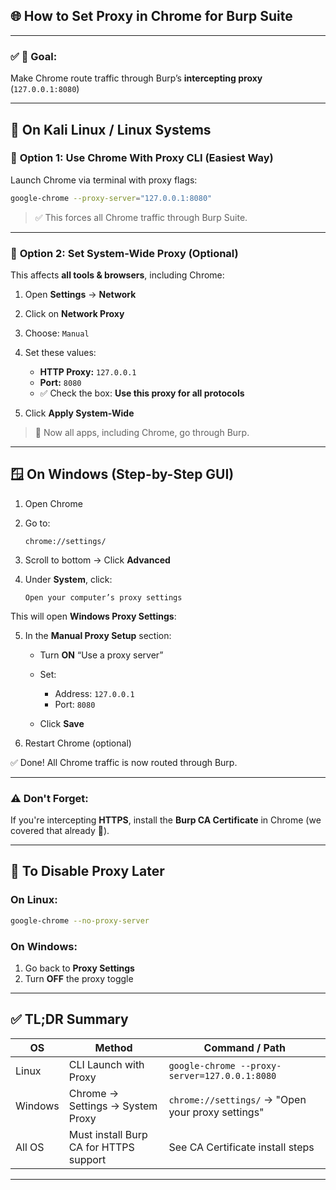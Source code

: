 

## 🌐 **How to Set Proxy in Chrome for Burp Suite**

---

### ✅ **🧪 Goal:**

Make Chrome route traffic through Burp’s **intercepting proxy** (`127.0.0.1:8080`)

---

## 🐧 On Kali Linux / Linux Systems

### 🔹 **Option 1: Use Chrome With Proxy CLI (Easiest Way)**

Launch Chrome via terminal with proxy flags:

```bash
google-chrome --proxy-server="127.0.0.1:8080"
```

> ✅ This forces all Chrome traffic through Burp Suite.

---

### 🔹 **Option 2: Set System-Wide Proxy (Optional)**

This affects **all tools & browsers**, including Chrome:

1. Open **Settings** → **Network**
2. Click on **Network Proxy**
3. Choose:
   `Manual`
4. Set these values:

   * **HTTP Proxy:** `127.0.0.1`
   * **Port:** `8080`
   * ✅ Check the box: **Use this proxy for all protocols**
5. Click **Apply System-Wide**

> 🧠 Now all apps, including Chrome, go through Burp.

---

## 🪟 On Windows (Step-by-Step GUI)

1. Open Chrome
2. Go to:

   ```
   chrome://settings/
   ```
3. Scroll to bottom → Click **Advanced**
4. Under **System**, click:

   ```
   Open your computer’s proxy settings
   ```

This will open **Windows Proxy Settings**:

5. In the **Manual Proxy Setup** section:

   * Turn **ON** “Use a proxy server”
   * Set:

     * Address: `127.0.0.1`
     * Port: `8080`
   * Click **Save**

6. Restart Chrome (optional)

✅ Done! All Chrome traffic is now routed through Burp.

---

### ⚠️ Don't Forget:

If you're intercepting **HTTPS**, install the **Burp CA Certificate** in Chrome (we covered that already 💪).

---

## 🧼 To Disable Proxy Later

### On Linux:

```bash
google-chrome --no-proxy-server
```

### On Windows:

1. Go back to **Proxy Settings**
2. Turn **OFF** the proxy toggle

---

## ✅ TL;DR Summary

| OS      | Method                                 | Command / Path                                    |
| ------- | -------------------------------------- | ------------------------------------------------- |
| Linux   | CLI Launch with Proxy                  | `google-chrome --proxy-server=127.0.0.1:8080`     |
| Windows | Chrome → Settings → System Proxy       | `chrome://settings/` → "Open your proxy settings" |
| All OS  | Must install Burp CA for HTTPS support | See CA Certificate install steps                  |

---

